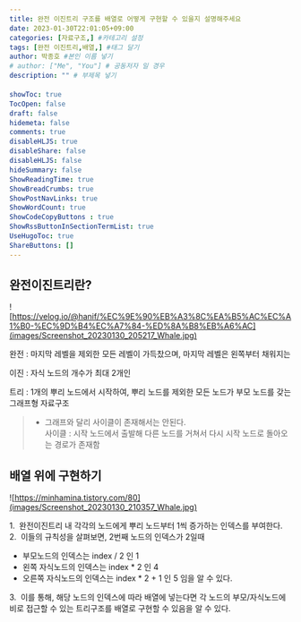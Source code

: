 ```yaml
---
title: 완전 이진트리 구조를 배열로 어떻게 구현할 수 있을지 설명해주세요
date: 2023-01-30T22:01:05+09:00
categories: [자료구조,] #카테고리 설정
tags: [완전 이진트리,배열,] #태그 달기
author: 박종호 #본인 이름 넣기  
# author: ["Me", "You"] # 공동저자 일 경우
description: "" # 부제목 넣기

showToc: true
TocOpen: false
draft: false
hidemeta: false
comments: true
disableHLJS: true 
disableShare: false
disableHLJS: false  
hideSummary: false
ShowReadingTime: true
ShowBreadCrumbs: true
ShowPostNavLinks: true
ShowWordCount: true
ShowCodeCopyButtons : true
ShowRssButtonInSectionTermList: true
UseHugoToc: true
ShareButtons: []
---
```


## 완전이진트리란?

![https://velog.io/@hanif/%EC%9E%90%EB%A3%8C%EA%B5%AC%EC%A1%B0-%EC%9D%B4%EC%A7%84-%ED%8A%B8%EB%A6%AC](images/Screenshot_20230130_205217_Whale.jpg)

완전 : 마지막 레벨을 제외한 모든 레벨이 가득찼으며, 마지막 레벨은 왼쪽부터 채워지는

이진 : 자식 노드의 개수가 최대 2개인

트리 : 1개의 뿌리 노드에서 시작하여, 뿌리 노드를 제외한 모든 노드가 부모 노드를 갖는 그래프형 자료구조  
> + 그래프와 달리 사이클이 존재해서는 안된다.  
사이클 : 시작 노드에서 출발해 다른 노드를 거쳐서 다시 시작 노드로 돌아오는 경로가 존재함

## 배열 위에 구현하기

![https://minhamina.tistory.com/80](images/Screenshot_20230130_210357_Whale.jpg)

1.&nbsp;&nbsp;완전이진트리 내 각각의 노드에게 뿌리 노드부터 1씩 증가하는 인덱스를 부여한다.  
2.&nbsp;&nbsp;이들의 규칙성을 살펴보면, 2번째 노드의 인덱스가 2일때  
- 부모노드의 인덱스는 index / 2 인 1
- 왼쪽 자식노드의 인덱스는 index * 2 인 4
- 오른쪽 자식노드의 인덱스는 index * 2 + 1 인 5 임을 알 수 있다.  

3.&nbsp;&nbsp;이를 통해, 해당 노드의 인덱스에 따라 배열에 넣는다면 각 노드의 부모/자식노드에 비로 접근할 수 있는 트리구조를 배열로 구현할 수 있음을 알 수 있다.